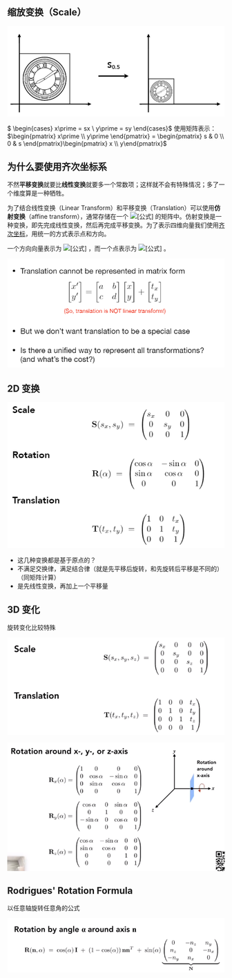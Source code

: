 ## 缩放变换（Scale）

![image-20210225221433702](./img/image-20210225221433702.png)

$ \begin{cases} x\prime = sx \\ y\prime = sy \end{cases}$ 使用矩阵表示：$\begin{pmatrix} x\prime \\ y\prime \end{pmatrix} = \begin{pmatrix} s & 0 \\ 0 & s \end{pmatrix}\begin{pmatrix} x \\ y\end{pmatrix}$

## 为什么要使用齐次坐标系

不然**平移变换**就要比**线性变换**就要多一个常数项；这样就不会有特殊情况；多了一个维度算是一种牺牲。

为了结合线性变换（Linear Transform）和平移变换（Translation）可以使用**仿射变换**（affine transform），通常存储在一个 ![[公式]](https://www.zhihu.com/equation?tex=4%5Ctimes+4) 的矩阵中。仿射变换是一种变换，即先完成线性变换，然后再完成平移变换。为了表示四维向量我们使用[齐次坐标](https://zhuanlan.zhihu.com/p/73123357)，用统一的方式表示点和方向。

一个方向向量表示为 ![[公式]](https://www.zhihu.com/equation?tex=%5Cboldsymbol%7BV%7D%3D%28v_x+%5Cquad+v_y+%5Cquad+v_z+%5Cquad+0+%29%5E%5Cboldsymbol%7BT%7D) ，而一个点表示为 ![[公式]](https://www.zhihu.com/equation?tex=%5Cboldsymbol%7Bv%7D%3D%28v_x+%5Cquad+v_y+%5Cquad+v_z+%5Cquad+1%29%5E%5Cboldsymbol%7BT%7D) 。

![image-20210309160304333](./img/image-20210309160304333.png)

## 2D 变换

![image-20210309161104291](./img/image-20210309161104291.png)

- 这几种变换都是基于原点的？
- 不满足交换律，满足结合律（就是先平移后旋转，和先旋转后平移是不同的）（同矩阵计算）
- 是先线性变换，再加上一个平移量

## 3D 变化

旋转变化比较特殊

![image-20210309191128951](./img/image-20210309191128951.png)

![image-20210309191205252](./img/image-20210309191205252.png)

## Rodrigues' Rotation Formula

以任意轴旋转任意角的公式

![image-20210309192305270](./img/image-20210309192305270.png)

